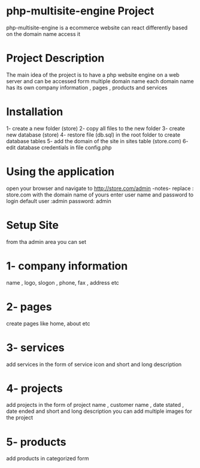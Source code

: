 # php-multisite-engine Project

php-multisite-engine is a ecommerce website can react differently based on the domain name access it

# Project Description
The main idea of the project is to have a php website engine on a web server and can be accessed form multiple domain name each domain name has its own company information , pages , products and services 

# Installation
1- create  a new folder (store)
2- copy all files to the new folder
3- create new database (store)
4- restore file (db.sql) in the root folder to create database tables
5- add the domain of the site in sites table (store.com)
6- edit database credentials in file config.php

# Using the application
open your browser and navigate to http://store.com/admin
-notes-
replace : store.com with the domain name of yours
enter user name and password to login 
default 
user :admin 
password: admin

# Setup Site
from tha admin area you can set
# 1- company information 
name , logo, slogon , phone, fax , address etc
# 2- pages 
create pages like home, about etc
# 3- services 
add services in the form of service icon and short and long description
# 4- projects 
add projects in the form of project name , customer name , date stated , date ended and short and long description 
you can add multiple images for the project
# 5- products 
add products in categorized form
